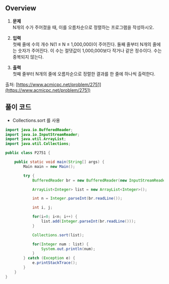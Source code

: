 ## Overview
1. **문제**    
	N개의 수가 주어졌을 때, 이를 오름차순으로 정렬하는 프로그램을 작성하시오.

2. **입력**    
	첫째 줄에 수의 개수 N(1 ≤ N ≤ 1,000,000)이 주어진다. 둘째 줄부터 N개의 줄에는 숫자가 주어진다. 이 수는 절댓값이 1,000,000보다 작거나 같은 정수이다. 수는 중복되지 않는다.

3. **출력**    
	첫째 줄부터 N개의 줄에 오름차순으로 정렬한 결과를 한 줄에 하나씩 출력한다.

출처: [https://www.acmicpc.net/problem/2751](https://www.acmicpc.net/problem/2751)

## 풀이 코드
- Collections.sort 를 사용

```java
import java.io.BufferedReader;
import java.io.InputStreamReader;
import java.util.ArrayList;
import java.util.Collections;

public class P2751 {

	public static void main(String[] args) {
		Main main = new Main();

		try {
			BufferedReader br = new BufferedReader(new InputStreamReader(System.in));

			ArrayList<Integer> list = new ArrayList<Integer>();

			int n = Integer.parseInt(br.readLine());

			int i, j;

			for(i=0; i<n; i++) {
				list.add(Integer.parseInt(br.readLine()));
			}

			Collections.sort(list);

			for(Integer num : list) {
				System.out.println(num);
			}
		} catch (Exception e) {
			e.printStackTrace();
		}
	}
}
```
